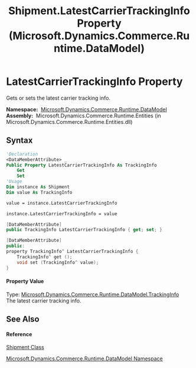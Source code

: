 ﻿---
title: Shipment.LatestCarrierTrackingInfo Property  (Microsoft.Dynamics.Commerce.Runtime.DataModel)
TOCTitle: LatestCarrierTrackingInfo Property
ms:assetid: P:Microsoft.Dynamics.Commerce.Runtime.DataModel.Shipment.LatestCarrierTrackingInfo
ms:mtpsurl: https://technet.microsoft.com/en-us/library/microsoft.dynamics.commerce.runtime.datamodel.shipment.latestcarriertrackinginfo(v=AX.60)
ms:contentKeyID: 49846055
ms.date: 05/18/2015
mtps_version: v=AX.60
f1_keywords:
- Microsoft.Dynamics.Commerce.Runtime.DataModel.Shipment.LatestCarrierTrackingInfo
dev_langs:
- CSharp
- C++
- VB
---

# LatestCarrierTrackingInfo Property

Gets or sets the latest carrier tracking info.

**Namespace:**  [Microsoft.Dynamics.Commerce.Runtime.DataModel](microsoft-dynamics-commerce-runtime-datamodel-namespace.md)  
**Assembly:**  Microsoft.Dynamics.Commerce.Runtime.Entities (in Microsoft.Dynamics.Commerce.Runtime.Entities.dll)

## Syntax

``` vb
'Declaration
<DataMemberAttribute> _
Public Property LatestCarrierTrackingInfo As TrackingInfo
    Get
    Set
'Usage
Dim instance As Shipment
Dim value As TrackingInfo

value = instance.LatestCarrierTrackingInfo

instance.LatestCarrierTrackingInfo = value
```

``` csharp
[DataMemberAttribute]
public TrackingInfo LatestCarrierTrackingInfo { get; set; }
```

``` c++
[DataMemberAttribute]
public:
property TrackingInfo^ LatestCarrierTrackingInfo {
    TrackingInfo^ get ();
    void set (TrackingInfo^ value);
}
```

#### Property Value

Type: [Microsoft.Dynamics.Commerce.Runtime.DataModel.TrackingInfo](trackinginfo-class-microsoft-dynamics-commerce-runtime-datamodel.md)  
The latest carrier tracking info.  

## See Also

#### Reference

[Shipment Class](shipment-class-microsoft-dynamics-commerce-runtime-datamodel.md)

[Microsoft.Dynamics.Commerce.Runtime.DataModel Namespace](microsoft-dynamics-commerce-runtime-datamodel-namespace.md)

